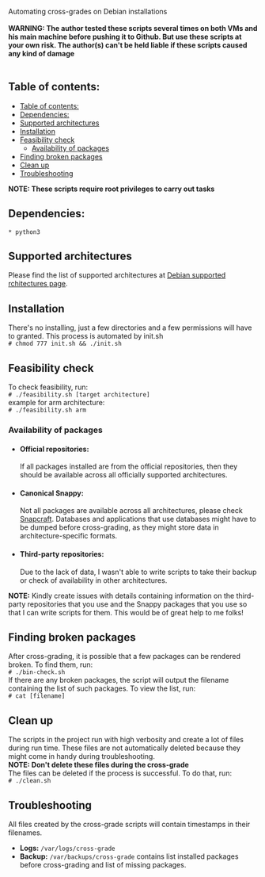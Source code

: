 Automating cross-grades on Debian installations
<br><br>
**WARNING: The author tested these scripts several times on both VMs and his main machine before pushing it to Github.
But use these scripts at your own risk. The author(s) can't be held liable if these scripts caused any kind of damage**
<br><br>

## Table of contents:

- [Table of contents:](#table-of-contents)
- [Dependencies:](#dependencies)
- [Supported architectures](#supported-architectures)
- [Installation](#installation)
- [Feasibility check](#feasibility-check)
  - [Availability of packages](#availability-of-packages)
- [Finding broken packages](#finding-broken-packages)
- [Clean up](#clean-up)
- [Troubleshooting](#troubleshooting)

**NOTE: These scripts require root privileges to carry out tasks**

## Dependencies:
    * python3

## Supported architectures
Please find the list of supported architectures at [Debian supported rchitectures page](https://wiki.debian.org/SupportedArchitectures). 

## Installation 
There's no installing, just a few directories and a few permissions will have to granted. This process is automated by init.sh
<br>
`# chmod 777 init.sh && ./init.sh` 
<br>

## Feasibility check
To check feasibility, run:
<br>
`# ./feasibility.sh [target architecture]`
<br>
example for arm architecture:
<br>
`# ./feasibility.sh arm`
### Availability of packages
* #### Official repositories: 
    If all packages installed are from the official repositories, then they should be available across all officially supported architectures. 
* #### Canonical Snappy: 
    Not all packages are available across all architectures, please check [Snapcraft](https://snapcraft.io/). Databases and applications that use databases might have to be dumped before cross-grading, as they might store data in architecture-specific formats.
* #### Third-party repositories: 
    Due to the lack of data, I wasn't able to write scripts to take their backup or check of availability in other architectures. 

**NOTE:** Kindly create issues with details containing information on the third-party repositories that you use and the Snappy packages that you use so that I can write scripts for them. This would be of great help to me folks!

## Finding broken packages
After cross-grading, it is possible that a few packages can be rendered broken. To find them, run:
<br>
`# ./bin-check.sh`
<br>
If there are any broken packages, the script will output the filename containing the list of such packages. To view the list, run:
<br>
`# cat [filename]`
<br>
## Clean up
The scripts in the project run with high verbosity and create a lot of files during run time. 
These files are not automatically deleted because they might come in handy during troubleshooting. 
<br>
**NOTE: Don't delete these files during the cross-grade**
<br>
The files can be deleted if the process is successful. To do that, run:
<br>
`# ./clean.sh`
## Troubleshooting
All files created by the cross-grade scripts will contain timestamps in their filenames. 
<br>
+ **Logs:** 
`/var/logs/cross-grade`
+ **Backup:**
`/var/backups/cross-grade`
contains list installed packages before cross-grading and list of missing packages.

